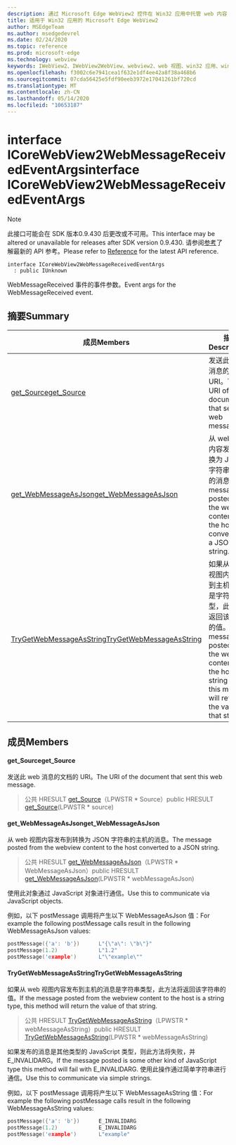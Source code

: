 ```yaml
---
description: 通过 Microsoft Edge WebView2 控件在 Win32 应用中托管 web 内容
title: 适用于 Win32 应用的 Microsoft Edge WebView2
author: MSEdgeTeam
ms.author: msedgedevrel
ms.date: 02/24/2020
ms.topic: reference
ms.prod: microsoft-edge
ms.technology: webview
keywords: IWebView2、IWebView2WebView、webview2、web 视图、win32 应用、win32、edge、ICoreWebView2、ICoreWebView2Host、浏览器控件、边缘 html
ms.openlocfilehash: f3002c6e7941cea1f632e1df4ee42a8f38a468b6
ms.sourcegitcommit: 07cda56425e5fdf90eeb3972e17041261bf720cd
ms.translationtype: MT
ms.contentlocale: zh-CN
ms.lasthandoff: 05/14/2020
ms.locfileid: "10653187"
---
```

# <span data-ttu-id="48f0d-104">interface ICoreWebView2WebMessageReceivedEventArgs</span><span class="sxs-lookup"><span data-stu-id="48f0d-104">interface ICoreWebView2WebMessageReceivedEventArgs</span></span> 

> [!NOTE]
> <span data-ttu-id="48f0d-105">此接口可能会在 SDK 版本0.9.430 后更改或不可用。</span><span class="sxs-lookup"><span data-stu-id="48f0d-105">This interface may be altered or unavailable for releases after SDK version 0.9.430.</span></span> <span data-ttu-id="48f0d-106">请参阅[参考](../../../webview2-api-reference.md)了解最新的 API 参考。</span><span class="sxs-lookup"><span data-stu-id="48f0d-106">Please refer to [Reference](../../../webview2-api-reference.md) for the latest API reference.</span></span>

```
interface ICoreWebView2WebMessageReceivedEventArgs
  : public IUnknown
```

<span data-ttu-id="48f0d-107">WebMessageReceived 事件的事件参数。</span><span class="sxs-lookup"><span data-stu-id="48f0d-107">Event args for the WebMessageReceived event.</span></span>

## <span data-ttu-id="48f0d-108">摘要</span><span class="sxs-lookup"><span data-stu-id="48f0d-108">Summary</span></span>

 <span data-ttu-id="48f0d-109">成员</span><span class="sxs-lookup"><span data-stu-id="48f0d-109">Members</span></span>                        | <span data-ttu-id="48f0d-110">描述</span><span class="sxs-lookup"><span data-stu-id="48f0d-110">Descriptions</span></span>
--------------------------------|---------------------------------------------
[<span data-ttu-id="48f0d-111">get_Source</span><span class="sxs-lookup"><span data-stu-id="48f0d-111">get_Source</span></span>](#get_source) | <span data-ttu-id="48f0d-112">发送此 web 消息的文档的 URI。</span><span class="sxs-lookup"><span data-stu-id="48f0d-112">The URI of the document that sent this web message.</span></span>
[<span data-ttu-id="48f0d-113">get_WebMessageAsJson</span><span class="sxs-lookup"><span data-stu-id="48f0d-113">get_WebMessageAsJson</span></span>](#get_webmessageasjson) | <span data-ttu-id="48f0d-114">从 web 视图内容发布到转换为 JSON 字符串的主机的消息。</span><span class="sxs-lookup"><span data-stu-id="48f0d-114">The message posted from the webview content to the host converted to a JSON string.</span></span>
[<span data-ttu-id="48f0d-115">TryGetWebMessageAsString</span><span class="sxs-lookup"><span data-stu-id="48f0d-115">TryGetWebMessageAsString</span></span>](#trygetwebmessageasstring) | <span data-ttu-id="48f0d-116">如果从 web 视图内容发布到主机的消息是字符串类型，此方法将返回该字符串的值。</span><span class="sxs-lookup"><span data-stu-id="48f0d-116">If the message posted from the webview content to the host is a string type, this method will return the value of that string.</span></span>

## <span data-ttu-id="48f0d-117">成员</span><span class="sxs-lookup"><span data-stu-id="48f0d-117">Members</span></span>

#### <span data-ttu-id="48f0d-118">get_Source</span><span class="sxs-lookup"><span data-stu-id="48f0d-118">get_Source</span></span> 

<span data-ttu-id="48f0d-119">发送此 web 消息的文档的 URI。</span><span class="sxs-lookup"><span data-stu-id="48f0d-119">The URI of the document that sent this web message.</span></span>

> <span data-ttu-id="48f0d-120">公共 HRESULT [get_Source](#get_source)（LPWSTR \* Source）</span><span class="sxs-lookup"><span data-stu-id="48f0d-120">public HRESULT [get_Source](#get_source)(LPWSTR \* source)</span></span>

#### <span data-ttu-id="48f0d-121">get_WebMessageAsJson</span><span class="sxs-lookup"><span data-stu-id="48f0d-121">get_WebMessageAsJson</span></span> 

<span data-ttu-id="48f0d-122">从 web 视图内容发布到转换为 JSON 字符串的主机的消息。</span><span class="sxs-lookup"><span data-stu-id="48f0d-122">The message posted from the webview content to the host converted to a JSON string.</span></span>

> <span data-ttu-id="48f0d-123">公共 HRESULT [get_WebMessageAsJson](#get_webmessageasjson)（LPWSTR \* WebMessageAsJson）</span><span class="sxs-lookup"><span data-stu-id="48f0d-123">public HRESULT [get_WebMessageAsJson](#get_webmessageasjson)(LPWSTR \* webMessageAsJson)</span></span>

<span data-ttu-id="48f0d-124">使用此对象通过 JavaScript 对象进行通信。</span><span class="sxs-lookup"><span data-stu-id="48f0d-124">Use this to communicate via JavaScript objects.</span></span>

<span data-ttu-id="48f0d-125">例如，以下 postMessage 调用将产生以下 WebMessageAsJson 值：</span><span class="sxs-lookup"><span data-stu-id="48f0d-125">For example the following postMessage calls result in the following WebMessageAsJson values:</span></span>

```cpp
postMessage({'a': 'b'})      L"{\"a\": \"b\"}"
postMessage(1.2)             L"1.2"
postMessage('example')       L"\"example\""
```

#### <span data-ttu-id="48f0d-126">TryGetWebMessageAsString</span><span class="sxs-lookup"><span data-stu-id="48f0d-126">TryGetWebMessageAsString</span></span> 

<span data-ttu-id="48f0d-127">如果从 web 视图内容发布到主机的消息是字符串类型，此方法将返回该字符串的值。</span><span class="sxs-lookup"><span data-stu-id="48f0d-127">If the message posted from the webview content to the host is a string type, this method will return the value of that string.</span></span>

> <span data-ttu-id="48f0d-128">公共 HRESULT [TryGetWebMessageAsString](#trygetwebmessageasstring)（LPWSTR \* webMessageAsString）</span><span class="sxs-lookup"><span data-stu-id="48f0d-128">public HRESULT [TryGetWebMessageAsString](#trygetwebmessageasstring)(LPWSTR \* webMessageAsString)</span></span>

<span data-ttu-id="48f0d-129">如果发布的消息是其他类型的 JavaScript 类型，则此方法将失败，并 E_INVALIDARG。</span><span class="sxs-lookup"><span data-stu-id="48f0d-129">If the message posted is some other kind of JavaScript type this method will fail with E_INVALIDARG.</span></span> <span data-ttu-id="48f0d-130">使用此操作通过简单字符串进行通信。</span><span class="sxs-lookup"><span data-stu-id="48f0d-130">Use this to communicate via simple strings.</span></span>

<span data-ttu-id="48f0d-131">例如，以下 postMessage 调用将产生以下 WebMessageAsString 值：</span><span class="sxs-lookup"><span data-stu-id="48f0d-131">For example the following postMessage calls result in the following WebMessageAsString values:</span></span>

```cpp
postMessage({'a': 'b'})      E_INVALIDARG
postMessage(1.2)             E_INVALIDARG
postMessage('example')       L"example"
```

